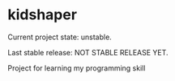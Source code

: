 # kidshaper

Current project state: unstable.

Last stable release: NOT STABLE RELEASE YET.

Project for learning my programming skill
